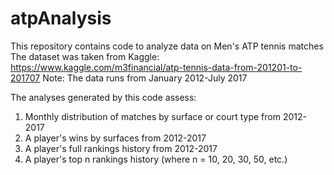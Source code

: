 # atpAnalysis
This repository contains code to analyze data on Men's ATP tennis matches
The dataset was taken from Kaggle: https://www.kaggle.com/m3financial/atp-tennis-data-from-201201-to-201707
Note: The data runs from January 2012-July 2017

The analyses generated by this code assess:
1) Monthly distribution of matches by surface or court type from 2012-2017
2) A player's wins by surfaces from 2012-2017
3) A player's full rankings history from 2012-2017
4) A player's top n rankings history (where n = 10, 20, 30, 50, etc.)

